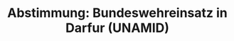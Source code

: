 ---
abstimmung:
  abstimmung: 8
  bundestagssitzung: 89
  legislaturperiode: 19
categories:
- Todo
data:
- title: Abstimmungsergebnis 20190321_5-data.pdf
  url: /res/2021-btw/abstimmungsergebnisse/20190321_5-data.pdf
- title: Abstimmungsergebnis 20190321_5_xls-data.xls
  url: /res/2021-btw/abstimmungsergebnisse/20190321_5_xls-data.xls
- title: Abstimmungsergebnis 20190321_5_xls-datacsv
  url: /res/2021-btw/abstimmungsergebnisse/csv/20190321_5_xls-datacsv
ergebnis:
  afd:
    enthaltung: 0
    gesamt: 91
    ja: 73
    nein: 13
    nichtabgegeben: 5
    ungueltig: 0
  bü90/gr:
    enthaltung: 0
    gesamt: 67
    ja: 60
    nein: 1
    nichtabgegeben: 6
    ungueltig: 0
  cdu/csu:
    enthaltung: 0
    gesamt: 246
    ja: 231
    nein: 0
    nichtabgegeben: 15
    ungueltig: 0
  die linke.:
    enthaltung: 0
    gesamt: 69
    ja: 0
    nein: 67
    nichtabgegeben: 2
    ungueltig: 0
  fdp:
    enthaltung: 0
    gesamt: 80
    ja: 73
    nein: 0
    nichtabgegeben: 7
    ungueltig: 0
  file: 20190321_5_xls-data.xls
  fraktionslos:
    enthaltung: 0
    gesamt: 4
    ja: 1
    nein: 1
    nichtabgegeben: 2
    ungueltig: 0
  spd:
    enthaltung: 0
    gesamt: 152
    ja: 144
    nein: 0
    nichtabgegeben: 8
    ungueltig: 0
layout: abstimmung
links:
- title: Link zu bundestag.de
  url: https://www.bundestag.de/parlament/plenum/abstimmung/abstimmung?id=593
preview: 'Deutscher Bundestag


  89. Sitzung des Deutschen Bundestages

  am Donnerstag, 21. März 2019


  Endgültiges Ergebnis der Namentlichen Abstimmung Nr. 8


  Beschlussempfehlung des Auswärtigen Ausschusses (3. Ausschuss) zu dem Antrag der

  Bundesregierung

  Fortsetzung der Beteiligung bewaffneter deutscher Streitkräfte an dem Hybriden Einsatz

  der Afrikanischen Union und der Vereinigten Nationen in Darfur (UNAMID)

  Drs. 19/7725 und 19/8430'
tags:
- Todo
title: 'Abstimmung: Bundeswehreinsatz in Darfur (UNAMID)'
---
